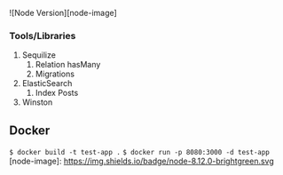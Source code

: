 ![Node Version][node-image]

### Tools/Libraries 
1. Sequilize
    1. Relation hasMany
    1. Migrations
1. ElasticSearch
    1. Index Posts
1. Winston

## Docker
`$ docker build -t test-app .`
`$ docker run -p 8080:3000 -d test-app`
[node-image]: https://img.shields.io/badge/node-8.12.0-brightgreen.svg